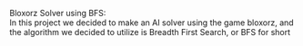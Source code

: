 Bloxorz Solver using BFS:  
In this project we decided to make an AI solver using the game bloxorz, and the algorithm we decided to utilize is Breadth First Search, or BFS for short

